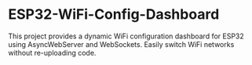 # ESP32-WiFi-Config-Dashboard
This project provides a dynamic WiFi configuration dashboard for ESP32 using AsyncWebServer and WebSockets. Easily switch WiFi networks without re-uploading code.
